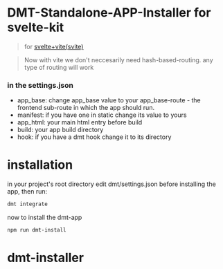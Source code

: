 # DMT-Standalone-APP-Installer for svelte-kit

> for [svelte+vite(svite)](https://github.com/Anyass3/dmt-installer/tree/svite)

> Now with vite we don't neccesarily need hash-based-routing.
> any type of routing will work

### in the settings.json

- app_base: change app_base value to your app_base-route - the frontend sub-route in which the app should run.
- manifest: if you have one in static change its value to yours
- app_html: your main html entry before build
- build: your app build directory
- hook: if you have a dmt hook change it to its directory

# installation

in your project's root directory edit dmt/settings.json before installing the app, then run:

```bash
dmt integrate
```

now to install the dmt-app

```bash
npm run dmt-install
```

# dmt-installer
